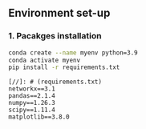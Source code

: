 ## Environment set-up

### 1. Pacakges installation

```bash
conda create --name myenv python=3.9
conda activate myenv
pip install -r requirements.txt
```

```
[//]: # (requirements.txt)
networkx==3.1
pandas==2.1.4
numpy==1.26.3
scipy==1.11.4
matplotlib==3.8.0
```

